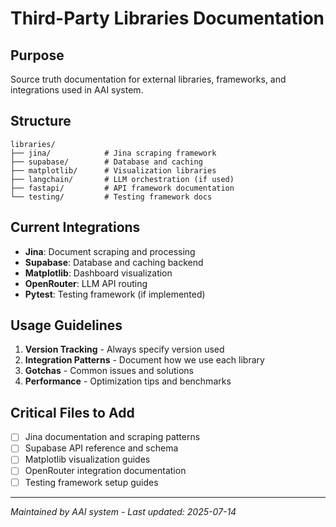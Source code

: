 # Third-Party Libraries Documentation

## Purpose
Source truth documentation for external libraries, frameworks, and integrations used in AAI system.

## Structure
```
libraries/
├── jina/            # Jina scraping framework
├── supabase/        # Database and caching
├── matplotlib/      # Visualization libraries
├── langchain/       # LLM orchestration (if used)
├── fastapi/         # API framework documentation
└── testing/         # Testing framework docs
```

## Current Integrations
- **Jina**: Document scraping and processing
- **Supabase**: Database and caching backend
- **Matplotlib**: Dashboard visualization
- **OpenRouter**: LLM API routing
- **Pytest**: Testing framework (if implemented)

## Usage Guidelines
1. **Version Tracking** - Always specify version used
2. **Integration Patterns** - Document how we use each library
3. **Gotchas** - Common issues and solutions
4. **Performance** - Optimization tips and benchmarks

## Critical Files to Add
- [ ] Jina documentation and scraping patterns
- [ ] Supabase API reference and schema
- [ ] Matplotlib visualization guides
- [ ] OpenRouter integration documentation
- [ ] Testing framework setup guides

---
*Maintained by AAI system - Last updated: 2025-07-14*
